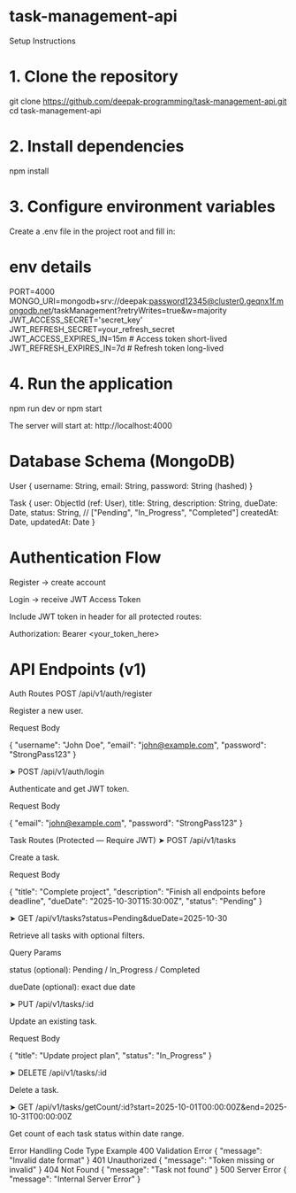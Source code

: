 # task-management-api


Setup Instructions
# 1. Clone the repository
git clone https://github.com/deepak-programming/task-management-api.git
cd task-management-api

# 2. Install dependencies
npm install

# 3. Configure environment variables

Create a .env file in the project root and fill in:

# env details
PORT=4000
MONGO_URI=mongodb+srv://deepak:password12345@cluster0.geqnx1f.mongodb.net/taskManagement?retryWrites=true&w=majority
JWT_ACCESS_SECRET='secret_key'
JWT_REFRESH_SECRET=your_refresh_secret
JWT_ACCESS_EXPIRES_IN=15m   # Access token short-lived
JWT_REFRESH_EXPIRES_IN=7d   # Refresh token long-lived

# 4. Run the application
npm run dev
or
npm start


The server will start at:
http://localhost:4000

# Database Schema (MongoDB)
User
{
  username: String,
  email: String,
  password: String (hashed)
}

Task
{
  user: ObjectId (ref: User),
  title: String,
  description: String,
  dueDate: Date,
  status: String, // ["Pending", "In_Progress", "Completed"]
  createdAt: Date,
  updatedAt: Date
}

# Authentication Flow

Register → create account

Login → receive JWT Access Token

Include JWT token in header for all protected routes:

Authorization: Bearer <your_token_here>






# API Endpoints (v1)
Auth Routes
POST /api/v1/auth/register

Register a new user.

Request Body

{
  "username": "John Doe",
  "email": "john@example.com",
  "password": "StrongPass123"
}


➤ POST /api/v1/auth/login

Authenticate and get JWT token.

Request Body

{
  "email": "john@example.com",
  "password": "StrongPass123"
}


Task Routes (Protected — Require JWT)
➤ POST /api/v1/tasks

Create a task.

Request Body

{
  "title": "Complete project",
  "description": "Finish all endpoints before deadline",
  "dueDate": "2025-10-30T15:30:00Z",
  "status": "Pending"
}


➤ GET /api/v1/tasks?status=Pending&dueDate=2025-10-30

Retrieve all tasks with optional filters.

Query Params

status (optional): Pending / In_Progress / Completed

dueDate (optional): exact due date


➤ PUT /api/v1/tasks/:id

Update an existing task.

Request Body

{
  "title": "Update project plan",
  "status": "In_Progress"
}


➤ DELETE /api/v1/tasks/:id

Delete a task.


➤ GET /api/v1/tasks/getCount/:id?start=2025-10-01T00:00:00Z&end=2025-10-31T00:00:00Z

Get count of each task status within date range.


Error Handling
Code	Type	Example
400	Validation Error	{ "message": "Invalid date format" }
401	Unauthorized	{ "message": "Token missing or invalid" }
404	Not Found	{ "message": "Task not found" }
500	Server Error	{ "message": "Internal Server Error" }
